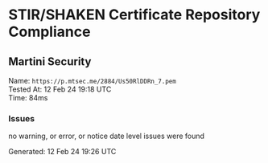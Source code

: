 # STIR/SHAKEN Certificate Repository Compliance

## Martini Security

Name: `https://p.mtsec.me/2884/Us50RlDDRn_7.pem`\
Tested At: 12 Feb 24 19:18 UTC\
Time: 84ms

### Issues

no warning, or error, or notice date level issues were found

Generated: 12 Feb 24 19:26 UTC